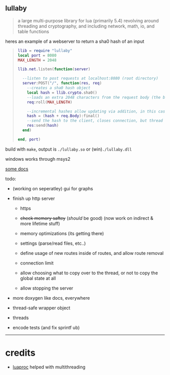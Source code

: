## lullaby

> a large multi-purpose library for lua (primarily 5.4) revolving around threading and cryptography, and including network, math, io, and table functions

heres an example of a webserver to return a sha0 hash of an input

<blockquote>

```lua
llib = require "lullaby"
local port = 8080
MAX_LENGTH = 2048

llib.net.listen(function(server)

  --listen to post requests at localhost:8080 (root directory)
  server:POST("/", function(res, req)
    --creates a sha0 hash object
    local hash = llib.crypto.sha0()
    --loads an extra 2048 characters from the request body (the body is not guaranteed to be >= 2048 characters, reasoning in docs)
    req:roll(MAX_LENGTH)

    --incremental hashes allow updating via addition, in this case adding the body and getting a string from it
    hash = (hash + req.Body):final()
    --send the hash to the client, closes connection, but thread is live until it ends
    res:send(hash)
  end)

end, port)
```

</blockquote>

build with `make`, output is `./lullaby.so` or (win)`./lullaby.dll`

windows works through msys2

[some docs](docs/)

todo:

* (working on seperatley) gui for graphs

* finish up http server

    * https

    * ~~check memory saftey~~ (*should* be good) (now work on indirect & more lifetime stuff)

    * memory optimizations (its getting there)

    * settings (parse/read files, etc..)

    * define usage of new routes inside of routes, and allow route removal

    * connection limit

    * allow choosing what to copy over to the thread, or not to copy the global state at all

    * allow stopping the server

* more doxygen like docs, everywhere

* thread-safe wrapper object

* threads

* encode tests (and fix sprintf ub)

----

# credits

* [luaproc](https://github.com/askyrme/luaproc) helped with multithreading

